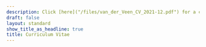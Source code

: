 ```yaml
---
description: Click [here]("/files/van_der_Veen_CV_2021-12.pdf") for a copy of my CV (last updated Dec. 2021).
draft: false
layout: standard
show_title_as_headline: true
title: Curriculum Vitae
---
```


